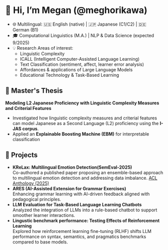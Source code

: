 # 👋 Hi, I’m Megan (@meghorikawa)

- 🌐 Multilingual: 🇺🇸 English (native) | 🇯🇵 Japanese (C1/C2) | 🇩🇪 German (B1)  
- 🎓 Computational Linguistics (M.A.) | NLP & Data Science (expected 9/2025) 
- 💡 Research Areas of interest:  
  - Linguistic Complexity
  - ICALL (Intelligent Computer-Assisted Language Learning)  
  - Text Classification (sentiment, affect, learner error analysis)  
  - Affordances & applications of Large Language Models  
  - Educational Technology & Task-Based Learning  

## 📖 Master's Thesis
**Modeling L2 Japanese Proficiency with Linguistic Complexity Measures and Criterial Features**  
- Investigated how linguistic complexity measures and criterial features can model Japanese as a Second Language (L2) proficiency using the **I-JAS corpus**.  
- Applied an **Explainable Boosting Machine (EBM)** for interpretable classification
  
## 🔭 Projects
- **KReLax: Multilingual Emotion Detection(SemEval-2025)**  
  Co-authored a published paper proposing an ensemble-based approach to multilingual emotion detection and addressing data imbalance.
    [ACL Anthology (2025)](https://aclanthology.org/2025.semeval-1.113/)
- **ARES (AI-Assisted Extension for Grammar Exercises)**  
  Enhancing grammar learning with AI-driven feedback aligned with pedagogical principles.
- **LLM Evaluation for Task-Based Language Learning Chatbots**  
  Analyzed the integration of LLMs into a rule-based chatbot to support smoother learner interactions.
- **Lingustic benchmark performance: Testing Effects of Reinforcement Learning**  
  Explored how reinforcement learning fine-tuning (RLHF) shifts LLM performance on syntax, semantics, and pragmatics benchmarks compared to base models. 



<!---
meghorikawa/meghorikawa is a ✨ special ✨ repository because its `README.md` (this file) appears on your GitHub profile.
You can click the Preview link to take a look at your changes.
--->
